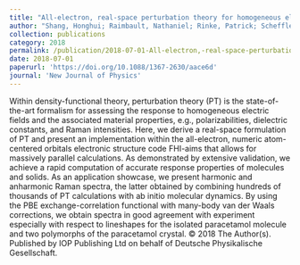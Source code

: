 ```yaml
---
title: "All-electron, real-space perturbation theory for homogeneous electric fields: Theory, implementation, and application within DFT"
author: "Shang, Honghui; Raimbault, Nathaniel; Rinke, Patrick; Scheffler, Matthias; Rossi, Mariana; Carbogno, Christian"
collection: publications
category: 2018
permalink: /publication/2018-07-01-All-electron,-real-space-perturbation-theory-for-homogeneous-electric-fields:-Theory,-implementation,-and-application-within-DFT
date: 2018-07-01
paperurl: 'https://doi.org/10.1088/1367-2630/aace6d'
journal: 'New Journal of Physics'
---
```


Within density-functional theory, perturbation theory (PT) is the state-of-the-art formalism for assessing the response to homogeneous electric fields and the associated material properties, e.g., polarizabilities, dielectric constants, and Raman intensities. Here, we derive a real-space formulation of PT and present an implementation within the all-electron, numeric atom-centered orbitals electronic structure code FHI-aims that allows for massively parallel calculations. As demonstrated by extensive validation, we achieve a rapid computation of accurate response properties of molecules and solids. As an application showcase, we present harmonic and anharmonic Raman spectra, the latter obtained by combining hundreds of thousands of PT calculations with ab initio molecular dynamics. By using the PBE exchange-correlation functional with many-body van der Waals corrections, we obtain spectra in good agreement with experiment especially with respect to lineshapes for the isolated paracetamol molecule and two polymorphs of the paracetamol crystal. © 2018 The Author(s). Published by IOP Publishing Ltd on behalf of Deutsche Physikalische Gesellschaft.
